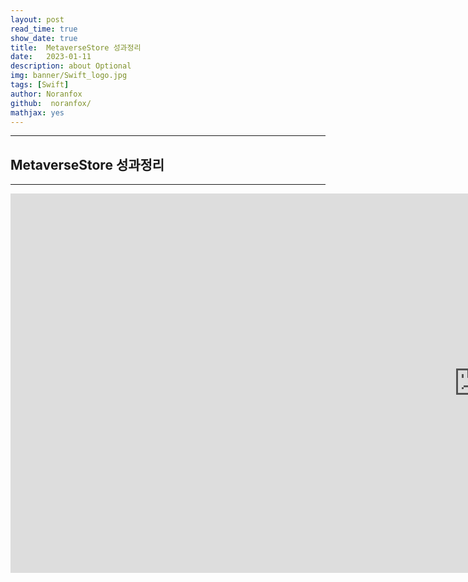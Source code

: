 ```yaml
---
layout: post
read_time: true
show_date: true
title:  MetaverseStore 성과정리
date:   2023-01-11
description: about Optional
img: banner/Swift_logo.jpg
tags: [Swift]
author: Noranfox
github:  noranfox/
mathjax: yes
---
```


---
## MetaverseStore 성과정리
---

<iframe width="1497" height="607" src="https://www.youtube.com/embed/wd_4NDNlspM" title="Metaverse Smart Store" frameborder="0" allow="accelerometer; autoplay; clipboard-write; encrypted-media; gyroscope; picture-in-picture; web-share" allowfullscreen></iframe>